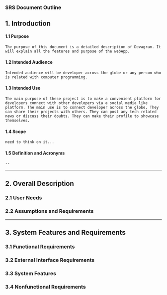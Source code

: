 ### SRS Document Outline

## 1. Introduction

#### 1.1 Purpose

    The purpose of this document is a detailed description of Devagram. It will explain all the features and purpose of the webApp.

#### 1.2 Intended Audience

    Intended audience will be developer across the globe or any person who is related with computer programming.

#### 1.3 Intended Use

    The main purpose of these project is to make a convenient platform for developers connect with other developers via a social media like platform. The main use is to connect developer across the globe. They can share their projects with others. They can post any tech related news or discuss their doubts. They can make their profile to showcase themselves.

#### 1.4 Scope

    need to think on it...

#### 1.5 Definition and Acronyms

    --

<hr/>

## 2. Overall Description

### 2.1 User Needs

### 2.2 Assumptions and Requirements

<hr/>

## 3. System Features and Requirements

### 3.1 Functional Requirements

### 3.2 External Interface Requirements

### 3.3 System Features

### 3.4 Nonfunctional Requirements
